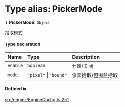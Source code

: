 # Type alias: PickerMode

Ƭ **PickerMode**: `Object`

拾取模式

#### Type declaration

| Name | Type | Description |
| :------ | :------ | :------ |
| `enable` | `boolean` | 开始/关闭 |
| `mode` | ``"pixel"`` \| ``"bound"`` | 像素拾取/包围盒拾取 |

#### Defined in

[src/engine/EngineConfig.ts:251](https://github.com/Orillusion/orillusion/blob/main/src/engine/EngineConfig.ts#L251)
